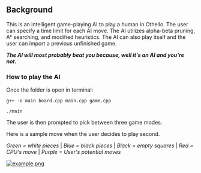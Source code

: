 ## **Background**
This is an intelligent game-playing AI to play a human in Othello.
The user can specify a time limit for each AI move.
The AI utilizes alpha-beta pruning, A* searching, and modified heuristics.
The AI can also play itself and the user can import a previous unfinished game.

**_The AI will most probably beat you because, well it's an AI and you're not._**

### **How to play the AI** 
Once the folder is open in terminal:
```
g++ -o main board.cpp main.cpp game.cpp

./main
```

The user is then prompted to pick between three game modes.

Here is a sample move when the user decides to play second.

*Green = white pieces* | *Blue = black pieces* | *Black = empty squares* | *Red = CPU's move* | *Purple = User's potential moves*

[![example.png](https://i.postimg.cc/V6HwnZT4/example.png)](https://postimg.cc/jwNBrcRJ)
